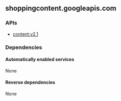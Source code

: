 ## shoppingcontent.googleapis.com

### APIs

* [ content:v2.1 ]( https://shoppingcontent.googleapis.com/$discovery/rest?version=v2.1 )

### Dependencies

#### Automatically enabled services

None

#### Reverse dependencies

None
